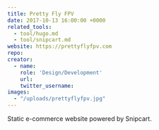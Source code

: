 ```yaml
---
title: Pretty Fly FPV
date: 2017-10-13 16:00:00 +0000
related_tools:
  - tool/hugo.md
  - tool/snipcart.md
website: https://prettyflyfpv.com
repo:
creator:
  - name:
    role: 'Design/Development'
    url:
    twitter_username:
images:
  - "/uploads/prettyflyfpv.jpg"
---
```


Static e-commerce website powered by Snipcart.
